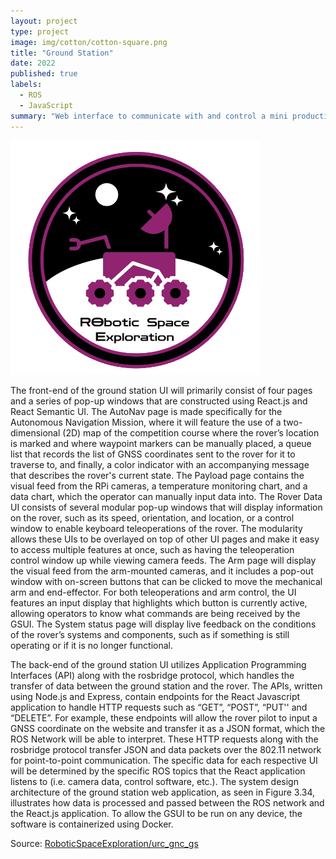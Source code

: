 ```yaml
---
layout: project
type: project
image: img/cotton/cotton-square.png
title: "Ground Station"
date: 2022
published: true
labels:
  - ROS
  - JavaScript
summary: "Web interface to communicate with and control a mini production Mars rover."
---
```


<img class="img-fluid" src="../img/rose-square.png">

The front-end of the ground station UI will primarily consist of four pages and a series of pop-up windows that are constructed using React.js and React Semantic UI. The AutoNav page is made specifically for the Autonomous Navigation Mission, where it will feature the use of a two-dimensional (2D) map of the competition course where the rover’s location is marked and where waypoint markers can be manually placed, a queue list that records the list of GNSS coordinates sent to the rover for it to traverse to, and finally, a color indicator with an accompanying message that describes the rover's current state. The Payload page contains the visual feed from the RPi cameras, a temperature monitoring chart, and a data chart, which the operator can manually input data into. The Rover Data UI consists of several modular pop-up windows that will display information on the rover, such as its speed, orientation, and location, or a control window to enable keyboard teleoperations of the rover. The modularity allows these UIs to be overlayed on top of other UI pages and make it easy to access multiple features at once, such as having the teleoperation control window up while viewing camera feeds. The Arm page will display the visual feed from the arm-mounted cameras, and it includes a pop-out window with on-screen buttons that can be clicked to move the mechanical arm and end-effector. For both teleoperations and arm control, the UI features an input display that highlights which button is currently active, allowing operators to know what commands are being received by the GSUI. The System status page will display live feedback on the conditions of the rover’s systems and components, such as if something is still operating or if it is no longer functional.

The back-end of the ground station UI utilizes Application Programming Interfaces (API) along with the rosbridge protocol, which handles the transfer of data between the ground station and the rover. The APIs, written using Node.js and Express, contain endpoints for the React Javascript application to handle HTTP requests such as “GET”, “POST”, “PUT'' and “DELETE”. For example, these endpoints will allow the rover pilot to input a GNSS coordinate on the website and transfer it as a JSON format, which the ROS Network will be able to interpret. These HTTP requests along with the rosbridge protocol transfer JSON and data packets over the 802.11 network for point-to-point communication. The specific data for each respective UI will be determined by the specific ROS topics that the React application listens to (i.e. camera data, control software, etc.). The system design architecture of the ground station web application, as seen in Figure 3.34, illustrates how data is processed and passed between the ROS network and the React.js application. To allow the GSUI to be run on any device, the software is containerized using Docker.

Source: <a href="https://github.com/RoboticSpaceExploration/urc_gnc_gs"><i class="large github icon "></i>RoboticSpaceExploration/urc_gnc_gs</a>
